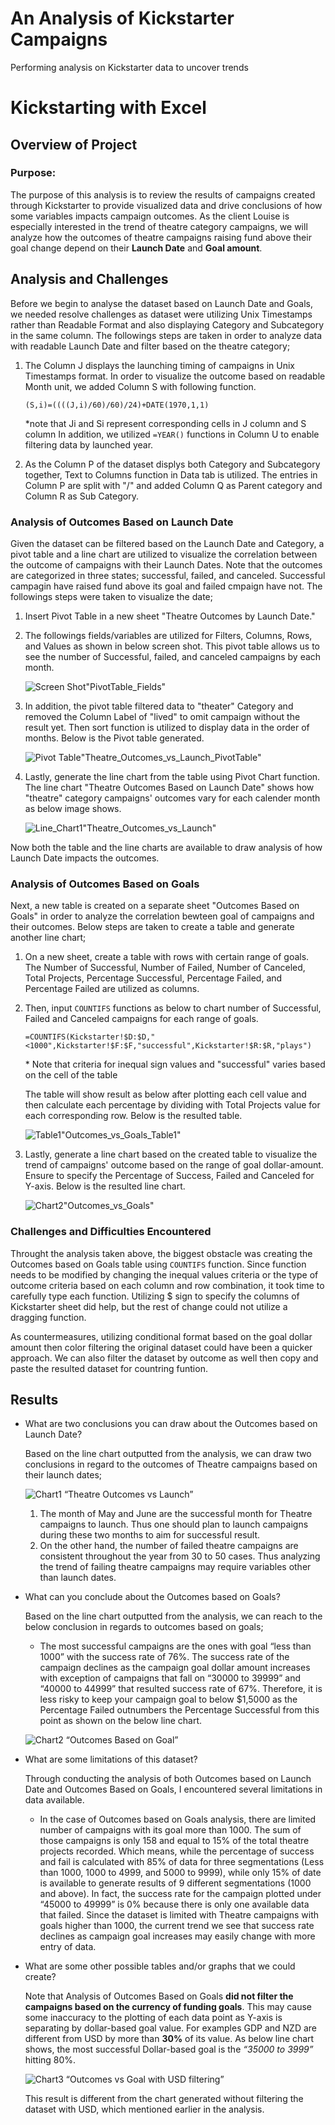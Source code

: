# An Analysis of Kickstarter Campaigns
Performing analysis on Kickstarter data to uncover trends

# Kickstarting with Excel

## Overview of Project

### Purpose:   
   The purpose of this analysis is to review the results of campaigns created through Kickstarter to provide visualized data and drive conclusions of how some variables impacts campaign outcomes.
   As the client Louise is especially interested in the trend of theatre category campaigns, we will analyze how the outcomes of theatre campaigns raising fund above their goal change depend on their **Launch Date** and **Goal amount**.

## Analysis and Challenges
  
Before we begin to analyse the dataset based on Launch Date and Goals, we needed resolve challenges as dataset were utilizing Unix Timestamps rather than Readable Format and also displaying Category and Subcategory in the same column. The followings steps are taken in order to analyze data with readable Launch Date and filter based on the theatre category;
1. The Column J displays the launching timing of campaigns in Unix Timestamps format. In order to visualize the outcome based on readable Month unit, we added Column S with following function.

   `(S,i)=((((J,i)/60)/60)/24)+DATE(1970,1,1)`

   \*note that Ji and Si represent corresponding cells in J column and S column
  In addition, we utilized `=YEAR()` functions in Column U to enable filtering data by launched year.
  
2. As the Column P of the dataset displys both Category and Subcategory together, Text to Columns function in Data tab is utilized. The entries in Column P are split with "/" and added Column Q as Parent category and Column R as Sub Category.

### Analysis of Outcomes Based on Launch Date

Given the dataset can be filtered based on the Launch Date and Category, a pivot table and a line chart are utilized to visualize the correlation between the outcome of campaigns with their Launch Dates. Note that the outcomes are categorized in three states; successful, failed, and canceled. Successful campagin have raised fund above its goal and failed cmpaign have not. The followings steps were taken to visualize the date;

1. Insert Pivot Table in a new sheet "Theatre Outcomes by Launch Date."

2. The followings fields/variables are utilized for Filters, Columns, Rows, and Values as shown in below screen shot. This pivot table allows us to see the number of Successful, failed, and canceled campaigns by each month. 

   ![Screen Shot]()"PivotTable_Fields"

3. In addition, the pivot table filtered data to "theater" Category and removed the Column Label of "lived" to omit campaign without the result yet. Then sort function is utilized to display data in the order of months. Below is the Pivot table generated.

   ![Pivot Table]()"Theatre_Outcomes_vs_Launch_PivotTable"

4. Lastly, generate the line chart from the table using Pivot Chart function. The line chart "Theatre Outcomes Based on Launch Date" shows how "theatre" category campaigns' outcomes vary for each calender month as below image shows.

   ![Line_Chart1]()"Theatre_Outcomes_vs_Launch"

Now both the table and the line charts are available to draw analysis of how Launch Date impacts the outcomes.

### Analysis of Outcomes Based on Goals

Next, a new table is created on a separate sheet "Outcomes Based on Goals" in order to analyze the correlation bewteen goal of campaigns and their outcomes. Below steps are taken to create a table and generate another line chart;

1. On a new sheet, create a table with rows with certain range of goals. The Number of Successful, Number of Failed, Number of Canceled, Total Projects, Percentage Successful, Percentage Failed, and Percentage Failed are utilized as columns.
2. Then, input `COUNTIFS` functions as below to chart number of Successful, Failed and Canceled campaigns for each range of goals.

   `=COUNTIFS(Kickstarter!$D:$D,"<1000",Kickstarter!$F:$F,"successful",Kickstarter!$R:$R,"plays")`

   \* Note that criteria for inequal sign values and "successful" varies based on the cell of the table

   The table will show result as below after plotting each cell value and then calculate each percentage by dividing with Total Projects value for each corresponding row. Below is the resulted table.

   ![Table1]()"Outcomes_vs_Goals_Table1"

3. Lastly, generate a line chart based on the created table to visualize the trend of campaigns' outcome based on the range of goal dollar-amount. Ensure to specify the Percentage of Success, Failed and Canceled for Y-axis. Below is the resulted line chart.

   ![Chart2]()"Outcomes_vs_Goals"
 

### Challenges and Difficulties Encountered
Throught the analysis taken above, the biggest obstacle was creating the Outcomes based on Goals table using `COUNTIFS` function. Since function needs to be modified by changing the inequal values criteria or the type of outcome criteria based on each column and row combination, it took time to carefully type each function. Utilizing $ sign to specify the columns of Kickstarter sheet did help, but the rest of change could not utilize a dragging function.

As countermeasures, utilizing conditional format based on the goal dollar amount then color filtering the original dataset could have been a quicker approach. We can also filter the dataset by outcome as well then copy and paste the resulted dataset for countring funtion. 

## Results

- What are two conclusions you can draw about the Outcomes based on Launch Date?
  
  Based on the line chart outputted from the analysis, we can draw two conclusions in regard to the outcomes of Theatre campaigns based on their launch dates;
 
   ![Chart1]() “Theatre Outcomes vs Launch”
  1.	The month of May and June are the successful month for Theatre campaigns to launch. Thus one should plan to launch campaigns during these two months to aim for successful result. 
  2.	On the other hand, the number of failed theatre campaigns are consistent throughout the year from 30 to 50 cases. Thus analyzing the trend of failing theatre campaigns may require variables other than launch dates.

- What can you conclude about the Outcomes based on Goals?
  
  Based on the line chart outputted from the analysis, we can reach to the below conclusion in regards to outcomes based on goals;
   + The most successful campaigns are the ones with goal “less than 1000” with the success rate of 76%. The success rate of the campaign declines as the campaign goal dollar amount increases with exception of campaigns that fall on “30000 to 39999” and “40000 to 44999” that resulted success rate of 67%. Therefore, it is less risky to keep your campaign goal to below $1,5000 as the Percentage Failed outnumbers the Percentage Successful from this point as shown on the below line chart.

  ![Chart2]() “Outcomes Based on Goal”

- What are some limitations of this dataset?
  
   Through conducting the analysis of both Outcomes based on Launch Date and Outcomes Based on Goals, I encountered several limitations in data available.
   + In the case of Outcomes based on Goals analysis, there are limited number of campaigns with its goal more than 1000. The sum of those campaigns is only 158 and equal to 15% of the total theatre projects recorded. Which means, while the percentage of success and fail is calculated with 85% of data for three segmentations (Less than 1000, 1000 to 4999, and 5000 to 9999), while only 15% of date is available to generate results of 9 different segmentations (1000 and above). In fact, the success rate for the campaign plotted under “45000 to 49999” is 0% because there is only one available data that failed. Since the dataset is limited with Theatre campaigns with goals higher than 1000, the current trend we see that success rate declines as campaign goal increases may easily change with more entry of data.

- What are some other possible tables and/or graphs that we could create?
    
    Note that Analysis of Outcomes Based on Goals **did not filter the campaigns based on the currency of funding goals**. This may cause some inaccuracy to the plotting of each data point as Y-axis is separating by dollar-based goal value. For examples GDP and NZD are different from USD by more than **30%** of its value. As below line chart shows, the most successful Dollar-based goal is the _“35000 to 3999”_ hitting 80%. 
  
  ![Chart3]() “Outcomes vs Goal with USD filtering”
  
  This result is different from the chart generated without filtering the dataset with USD, which mentioned earlier in the analysis.
